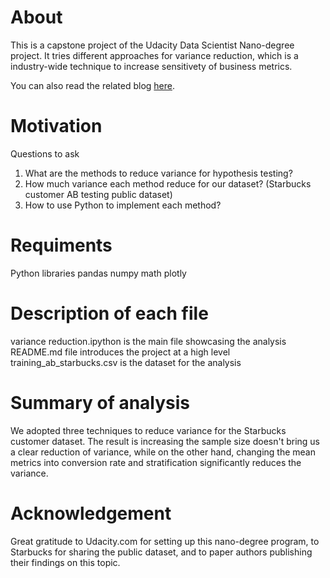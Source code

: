 # About
This is a capstone project of the Udacity Data Scientist Nano-degree project. It tries different approaches for variance reduction, which is a industry-wide technique to increase sensitivety of business metrics.

You can also read the related blog [here](https://medium.com/@tianmin/variance-reduction-techniques-78887a496e2).

# Motivation
Questions to ask
1. What are the methods to reduce variance for hypothesis testing?
2. How much variance each method reduce for our dataset? (Starbucks customer AB testing public dataset)
3. How to use Python to implement each method?

# Requiments
Python libraries
pandas
numpy
math
plotly

# Description of each file
variance reduction.ipython is the main file showcasing the analysis
README.md file introduces the project at a high level
training_ab_starbucks.csv is the dataset for the analysis


# Summary of analysis
We adopted three techniques to reduce variance for the Starbucks customer dataset. The result is increasing the sample size doesn't bring us a clear reduction of variance, while on the other hand, changing the mean metrics into conversion rate and stratification significantly reduces the variance.

# Acknowledgement
Great gratitude to Udacity.com for setting up this nano-degree program, to Starbucks for sharing the public dataset, and to paper authors publishing their findings on this topic.